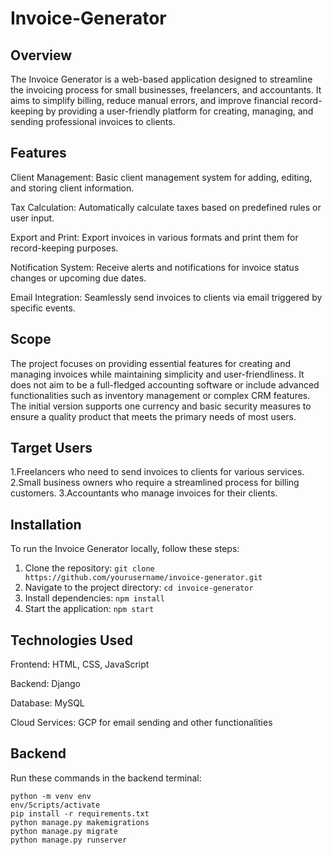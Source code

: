 # Invoice-Generator

## Overview

The Invoice Generator is a web-based application designed to streamline the invoicing process for small businesses, freelancers, and accountants. It aims to simplify billing, reduce manual errors, and improve financial record-keeping by providing a user-friendly platform for creating, managing, and sending professional invoices to clients.

## Features

Client Management: Basic client management system for adding, editing, and storing client information.

Tax Calculation: Automatically calculate taxes based on predefined rules or user input.

Export and Print: Export invoices in various formats and print them for record-keeping purposes.

Notification System: Receive alerts and notifications for invoice status changes or upcoming due dates.

Email Integration: Seamlessly send invoices to clients via email triggered by specific events.

## Scope

The project focuses on providing essential features for creating and managing invoices while maintaining simplicity and user-friendliness. It does not aim to be a full-fledged accounting software or include advanced functionalities such as inventory management or complex CRM features. The initial version supports one currency and basic security measures to ensure a quality product that meets the primary needs of most users.

## Target Users

1.Freelancers who need to send invoices to clients for various services.
2.Small business owners who require a streamlined process for billing customers.
3.Accountants who manage invoices for their clients.

## Installation

To run the Invoice Generator locally, follow these steps:

1. Clone the repository: `git clone https://github.com/yourusername/invoice-generator.git`
2. Navigate to the project directory: `cd invoice-generator`
3. Install dependencies: `npm install`
4. Start the application: `npm start`

## Technologies Used

Frontend: HTML, CSS, JavaScript

Backend: Django

Database: MySQL

Cloud Services: GCP for email sending and other functionalities

## Backend

Run these commands in the backend terminal:

```
python -m venv env
env/Scripts/activate
pip install -r requirements.txt
python manage.py makemigrations
python manage.py migrate
python manage.py runserver
```
